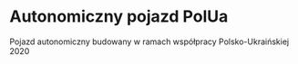 # Autonomiczny pojazd PolUa
Pojazd autonomiczny budowany w ramach współpracy Polsko-Ukraińskiej 2020
